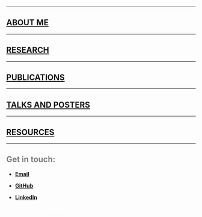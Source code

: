 <html>
  <head>
   <meta name="google-site-verification" content="yul2C6Bauqlyf82t19IepEIDbyPbK5MTF-t0qKOrzqs" />
  </head>
</html>

***
## [ABOUT ME](./About_me.md)  

***

## [RESEARCH](./Research.md)  

***
## [PUBLICATIONS](./Publications.md)  

***

## [TALKS AND POSTERS](./Talks.md)  

***  

## [RESOURCES](./Resources.md)  

***  




## <span style="color: grey;"> Get in touch: </span>  

* **[Email](mailto:etaagen@gmail.com)**  

* **[GitHub](https://github.com/etaagen)**  

* **[LinkedIn](https://www.linkedin.com/in/ellie-taagen/)**  

<span style="color: white;"> Ella Taagen Ellie Taagen </span>  
